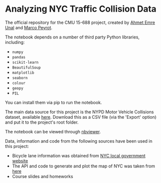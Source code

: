 Analyzing NYC Traffic Collision Data
====================================

The official repository for the CMU 15-688 project, created by [Ahmet Emre Unal](https://github.com/aemreunal) and [Marco Peyrot](mpeyrotc.github.io).

The notebook depends on a number of third party Python libraries, including:

 * `numpy`
 * `pandas`
 * `scikit-learn`
 * `BeautifulSoup`
 * `matplotlib`
 * `seaborn`
 * `colour`
 * `geopy`
 * `PIL`

You can install them via pip to run the notebook.

The main data source for this project is the NYPD Motor Vehicle Collisions dataset, available [here](https://data.cityofnewyork.us/Public-Safety/NYPD-Motor-Vehicle-Collisions/h9gi-nx95/data). Download this as a CSV file (via the 'Export' option) and put it to the project's root folder.

The notebook can be viewed through [nbviewer](https://nbviewer.jupyter.org/github/aemreunal/15688-project/blob/master/NYC%20Traffic%20Collision%20Data.ipynb).

Data, information and code from the following sources have been used in this project:

 * Bicycle lane information was obtained from [NYC local government website](http://www.nyc.gov/html/dot/html/bicyclists/lane-list.shtml)
 * The API and code to generate and plot the map of NYC was taken from [here](http://leafletjs.com/)
 * Course slides and homeworks



